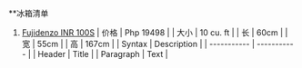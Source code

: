 **冰箱清单
1. [Fujidenzo INR 100S](https://www.abenson.com/fujidenzo-inr-100s.html)
|  价格 |  Php 19498 |
|  大小 |  10 cu. ft |
|  长 |  60cm |
|  宽 |  55cm |
|  高 |  167cm |
| Syntax      | Description |
| ----------- | ----------- |
| Header      | Title       |
| Paragraph   | Text        |
